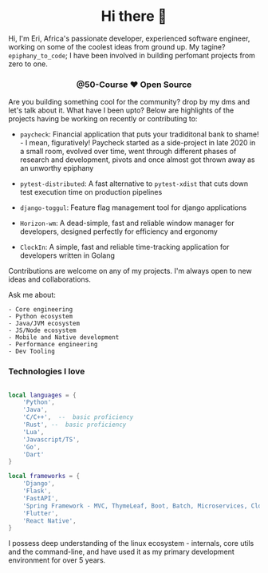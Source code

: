 <div align="center">

# Hi there 👋

</div>

Hi, I'm Eri, Africa's passionate developer, experienced software engineer, working on some of the coolest ideas from ground up. My tagine? `epiphany_to_code`;
I have been involved in building perfomant projects from zero to one.

<div align="center">

### @50-Course ❤️ Open Source

</div>

Are you building something cool for the community? drop by my dms and let's talk about it. What have I been upto? Below are highlights of the projects having be working on recently or contributing to:

- `paycheck`: Financial application that puts your tradiditonal bank to shame! - I mean, figuratively!
  Paycheck started as a side-project in late 2020 in a small room, evolved over time, went through different phases of research and development, pivots and once almost got thrown away as an unworthy epiphany

- `pytest-distributed`: A fast alternative to `pytest-xdist` that cuts down test execution time on production pipelines

- `django-toggul`: Feature flag management tool for django applications

- `Horizon-wm`: A dead-simple, fast and reliable window manager for developers, designed perfectly for efficiency and ergonomy

- `ClockIn`: A simple, fast and reliable time-tracking application for developers written in Golang

Contributions are welcome on any of my projects. I'm always open to new ideas and collaborations.

Ask me about:

    - Core engineering
    - Python ecosystem
    - Java/JVM ecosystem
    - JS/Node ecosystem
    - Mobile and Native development
    - Performance engineering
    - Dev Tooling

### Technologies I love

```lua

local languages = {
    'Python',
    'Java',
    'C/C++',  --  basic proficiency
    'Rust', --  basic proficiency
    'Lua',
    'Javascript/TS',
    'Go',
    'Dart'
}

local frameworks = {
    'Django',
    'Flask',
    'FastAPI',
    'Spring Framework - MVC, ThymeLeaf, Boot, Batch, Microservices, Cloud',
    'Flutter',
    'React Native',
}

```

I possess deep understanding of the linux ecosystem - internals, core utils and the command-line, and have used it as my primary development environment for over 5 years.

<!--
**50-Course/50-Course** is a ✨ _special_ ✨ repository because its `README.md` (this file) appears on your GitHub profile.

Here are some ideas to get you started:

- 🔭 I’m currently working on ...
- 🌱 I’m currently learning ...
- 👯 I’m looking to collaborate on ...
- 🤔 I’m looking for help with ...
- 💬 Ask me about ...
- 📫 How to reach me: ...
- 😄 Pronouns: ...
- ⚡ Fun fact: ...
-->
